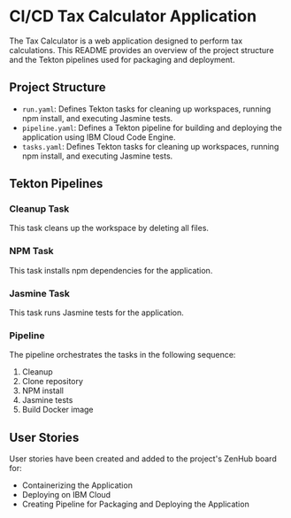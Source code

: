 # CI/CD Tax Calculator Application

The Tax Calculator is a web application designed to perform tax calculations. This README provides an overview of the project structure and the Tekton pipelines used for packaging and deployment.

## Project Structure

- `run.yaml`: Defines Tekton tasks for cleaning up workspaces, running npm install, and executing Jasmine tests.
- `pipeline.yaml`: Defines a Tekton pipeline for building and deploying the application using IBM Cloud Code Engine.
- `tasks.yaml`: Defines Tekton tasks for cleaning up workspaces, running npm install, and executing Jasmine tests.

## Tekton Pipelines

### Cleanup Task

This task cleans up the workspace by deleting all files.

### NPM Task

This task installs npm dependencies for the application.

### Jasmine Task

This task runs Jasmine tests for the application.

### Pipeline

The pipeline orchestrates the tasks in the following sequence:
1. Cleanup
2. Clone repository
3. NPM install
4. Jasmine tests
5. Build Docker image

## User Stories

User stories have been created and added to the project's ZenHub board for:
- Containerizing the Application
- Deploying on IBM Cloud
- Creating Pipeline for Packaging and Deploying the Application

